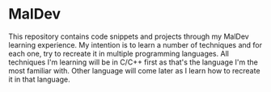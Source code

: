# MalDev
This repository contains code snippets and projects through my MalDev learning experience. My intention is to learn a number of techniques and for each one, try to recreate it in multiple programming languages. All techniques I'm learning will be in C/C++ first as that's the language I'm the most familiar with. Other language will come later as I learn how to recreate it in that language.
